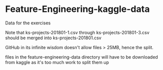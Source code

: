 # Feature-Engineering-kaggle-data
Data for the exercises

Note that ks-projects-201801-1.csv through ks-projects-201801-3.csv should be merged into ks-projects-201801.csv

GitHub in its infinite wisdom doesn't allow files > 25MB, hence the split.

files in the feature-engineering-data directory will have to be downloaded from kaggle as it's too much work to split them up
